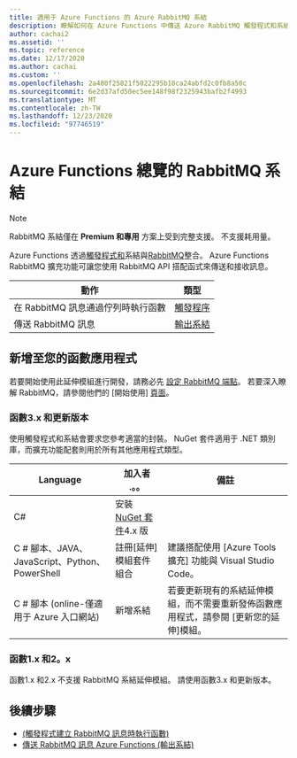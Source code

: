 ```yaml
---
title: 適用于 Azure Functions 的 Azure RabbitMQ 系結
description: 瞭解如何在 Azure Functions 中傳送 Azure RabbitMQ 觸發程式和系結。
author: cachai2
ms.assetid: ''
ms.topic: reference
ms.date: 12/17/2020
ms.author: cachai
ms.custom: ''
ms.openlocfilehash: 2a480f25821f5022295b18ca24abfd2c0fb8a50c
ms.sourcegitcommit: 6e2d37afd50ec5ee148f98f2325943bafb2f4993
ms.translationtype: MT
ms.contentlocale: zh-TW
ms.lasthandoff: 12/23/2020
ms.locfileid: "97746519"
---
```

# <a name="rabbitmq-bindings-for-azure-functions-overview"></a>Azure Functions 總覽的 RabbitMQ 系結

> [!NOTE]
> RabbitMQ 系結僅在 **Premium 和專用** 方案上受到完整支援。 不支援耗用量。

Azure Functions 透過[觸發程式和](./functions-triggers-bindings.md)系結與[RabbitMQ](https://www.rabbitmq.com/)整合。 Azure Functions RabbitMQ 擴充功能可讓您使用 RabbitMQ API 搭配函式來傳送和接收訊息。

| 動作 | 類型 |
|---------|---------|
| 在 RabbitMQ 訊息通過佇列時執行函數 | [觸發程序](./functions-bindings-rabbitmq-trigger.md) |
| 傳送 RabbitMQ 訊息 |[輸出系結](./functions-bindings-rabbitmq-output.md) |

## <a name="add-to-your-functions-app"></a>新增至您的函數應用程式

若要開始使用此延伸模組進行開發，請務必先 [設定 RabbitMQ 端點](https://github.com/Azure/azure-functions-rabbitmq-extension/wiki/Setting-up-a-RabbitMQ-Endpoint)。 若要深入瞭解 RabbitMQ，請參閱他們的 [開始使用] [頁面](https://www.rabbitmq.com/getstarted.html)。

### <a name="functions-3x-and-higher"></a>函數3.x 和更新版本

使用觸發程式和系結會要求您參考適當的封裝。 NuGet 套件適用于 .NET 類別庫，而擴充功能配套則用於所有其他應用程式類型。

| Language                                        | 加入者 .。。                                   | 備註
|-------------------------------------------------|---------------------------------------------|-------------|
| C#                                              | 安裝 [NuGet 套件]4.x 版 | |
| C # 腳本、JAVA、JavaScript、Python、PowerShell | 註冊[延伸]模組套件組合          | 建議搭配使用 [Azure Tools 擴充] 功能與 Visual Studio Code。 |
| C # 腳本 (online-僅適用于 Azure 入口網站)          | 新增系結                            | 若要更新現有的系結延伸模組，而不需要重新發佈函數應用程式，請參閱 [更新您的延伸]模組。 |

[Nuget 套件]: https://www.nuget.org/packages/Microsoft.Azure.WebJobs.Extensions.RabbitMQ
[core tools]: ./functions-run-local.md
[延伸模組套件組合]: ./functions-bindings-register.md#extension-bundles
[更新您的延伸模組]: ./functions-bindings-register.md
[Azure Tools 擴充功能]: https://marketplace.visualstudio.com/items?itemName=ms-vscode.vscode-node-azure-pack

### <a name="functions-1x-and-2x"></a>函數1.x 和2。x

函數1.x 和2.x 不支援 RabbitMQ 系結延伸模組。 請使用函數3.x 和更新版本。

## <a name="next-steps"></a>後續步驟

- [ (觸發程式建立 RabbitMQ 訊息時執行函數) ](./functions-bindings-rabbitmq-trigger.md)
- [傳送 RabbitMQ 訊息 Azure Functions (輸出系結) ](./functions-bindings-rabbitmq-output.md)